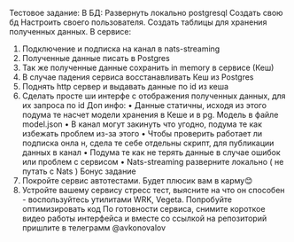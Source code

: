 Тестовое задание:
В БД:
Развернуть локально postgresql
Создать свою бд
Настроить своего пользователя.
Создать таблицы для хранения полученных данных.
В сервисе:
1. Подключение и подписка на канал в nats-streaming
2. Полученные данные писать в Postgres
3. Так же полученные данные сохранить in memory в сервисе (Кеш)
4. В случае падения сервиса восстанавливать Кеш из Postgres
5. Поднять http сервер и выдавать данные по id из кеша
6. Сделать просте ши интерфе с отображения полученных данных, для
их запроса по id
Доп инфо:
• Данные статичны, исходя из этого подума те насчет модели хранения
в Кеше и в pg. Модель в файле model.json
• В канал могут закинуть что угодно, подума те как избежать проблем
из-за этого
• Чтобы проверить работает ли подписка онла н, сдела те себе
отдельны скрипт, для публикации данных в канал
• Подума те как не терять данные в случае ошибок или проблем с
сервисом
• Nats-streaming разверните локально ( не путать с Nats )
Бонус задание
1. Покройте сервис автотестами. Будет плюсик вам в карму😊
2. Устройте вашему сервису стресс тест, выясните на что он способен -
воспользуйтесь утилитами WRK, Vegeta. Попробуйте оптимизировать код
По готовности сервиса, снимите короткое видео работы интерфейса и вместе со
ссылкой на репозиторий пришлите в телеграмм @avkonovalov
